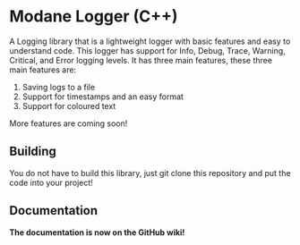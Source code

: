 # Modane Logger (C++)
A Logging library that is a lightweight logger with basic features and easy to understand code. This logger has support for Info, Debug, Trace, Warning, Critical, and Error logging levels. It has three main features, these three main features are:
1) Saving logs to a file
2) Support for timestamps and an easy format
3) Support for coloured text

More features are coming soon!

## Building
You do not have to build this library, just git clone this repository and put the code into your project!

## Documentation
<b>The documentation is now on the GitHub wiki!</b>
